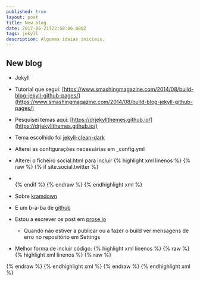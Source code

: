 ```yaml
---
published: true
layout: post
title: New blog
date: 2017-06-21T22:58:06.000Z
tags: jekyll
description: Algumas ideias iniciais.
---
```


## New blog

- Jekyll
- Tutorial que segui: [https://www.smashingmagazine.com/2014/08/build-blog-jekyll-github-pages/](https://www.smashingmagazine.com/2014/08/build-blog-jekyll-github-pages/)
- Pesquisei temas aqui: [https://drjekyllthemes.github.io/](https://drjekyllthemes.github.io/)
- Tema escolhido foi [jekyll-clean-dark](https://github.com/streetturtle/jekyll-clean-dark) 
- Alterei as configurações necessárias em \_config.yml
- Alterei o ficheiro social.html para incluir
{% highlight xml linenos %}
{% raw %}
	{% if site.social.twitter %} 
    	<li> 
        <a title="{{ site.social.twitter }} on Twitter.com" href="https://www.twitter.com/{{ site.social.twitter }}" target="_blank"><i class="fa fa-twitter fa-2x"></i></a>
        </li>
        {% endif %}
{% endraw %}
{% endhighlight xml %} 
 
- Sobre [kramdown](https://kramdown.gettalong.org/quickref.html)
- E um b-a-ba de [github](https://help.github.com/articles/adding-an-existing-project-to-github-using-the-command-line/) 
- Estou a escrever os post em [prose.io](http://prose.io)
	- Quando não estiver a publicar ou a fazer o build ver mensagens de erro no repositório em Settings
- Melhor forma de incluir código:
{% highlight xml linenos %}
{% raw %}
\{% highlight xml linenos %}
\{% raw %}

\{% endraw %}
\{% endhighlight xml %}
{% endraw %}
{% endhighlight xml %}
